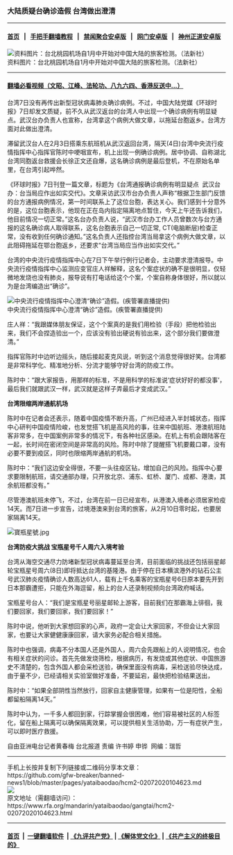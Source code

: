 ### 大陆质疑台确诊造假  台湾做出澄清
------------------------

#### [首页](https://github.com/gfw-breaker/banned-news1/blob/master/README.md) &nbsp;&nbsp;|&nbsp;&nbsp; [手把手翻墙教程](https://github.com/gfw-breaker/guides/wiki) &nbsp;&nbsp;|&nbsp;&nbsp; [禁闻聚合安卓版](https://github.com/gfw-breaker/bn-android) &nbsp;&nbsp;|&nbsp;&nbsp; [网门安卓版](https://github.com/oGate2/oGate) &nbsp;&nbsp;|&nbsp;&nbsp; [神州正道安卓版](https://github.com/SzzdOgate/update) 



<div id="headerimg">
 <img alt="资料图片：台北桃园机场自1月中开始对中国大陆的旅客检测。（法新社）" src="https://www.rfa.org/mandarin/yataibaodao/gangtai/hcm2-02072020104623.html/87365252525.jpg/@@images/48d0c807-4963-4492-b367-04f380d69247.jpeg" title="资料图片：台北桃园机场自1月中开始对中国大陆的旅客检测。（法新社）"/>
 <div id="headerimgcontents">
  <div id="headerimgcaption">
   <span>
    资料图片：台北桃园机场自1月中开始对中国大陆的旅客检测。（法新社）
   </span>
   <!-- zoomattribute -->
  </div>
  <!-- headerimgcaption -->
 </div>
 <!-- headerimagecontents -->
</div>

<hr/>


#### [翻墙必看视频（文昭、江峰、法轮功、八九六四、香港反送中...）](http://167.172.214.107/home.html)

<div id="storytext">
 <div>
  <div class="slot_header">
  </div>
 </div>
 <p>
  台湾7日没有再传出新型冠状病毒肺炎确诊病例。不过，中国大陆党媒《环球时报》7日却发文质疑，前不久从武汉返台的台湾人中出现一个确诊病例有明显疑点。武汉台办负责人也宣称，台湾拿这个病例大做文章，以拖延台胞返乡。台湾方面对此做出澄清。
 </p>
 <p>
  滞留武汉台人在2月3日搭乘东航班机从武汉返回台湾，隔天(4日)台湾中央流行疫情指挥中心指挥官陈时中哽咽宣布，机上出现一例确诊病例。居中协调、自称湖北台湾同胞返台救援会长徐正文还自爆，这名确诊病例是最后登机，不在原始名单里，在台湾引起哗然。
 </p>
 <p>
 </p>
 <p>
 </p>
 <p>
  《环球时报》7日刊登一篇文章，标题为《台湾通报确诊病例有明显疑点  武汉台办：台当局应作出如实交代》。文章采访武汉市台办负责人声称“根据卫生部门反馈的台方通报病例情况，第一时间联系上了这位台胞，表达关心。我们感到十分意外的是，这位台胞表示，他现在正在岛内指定隔离地点暂住，今天上午还告诉我们，他目前情况一切正常。”这名台办负责人说，“武汉市台办工作人员曾数次与台方通报的这名确诊病人取得联系，这名台胞表示自己一切正常, CT(电脑断层)检查正常，没有收到任何确诊通知。”这名负责人还指控台湾当局拿这个病例大做文章，以此阻碍拖延在鄂台胞返乡，还要求“台湾当局应当作出如实交代。”
 </p>
 <p>
  台湾的中央流行疫情指挥中心在7日下午举行例行记者会，主动要求澄清报导。中央流行疫情指挥中心监测应变官庄人祥解释，这名个案症状的确不是很明显，仅轻微地发烧也没有肺炎，报导说有打电话给这个个案，个案自称身体很好，所以就以为是台湾编造出“确诊”。
 </p>
 <p>
 </p>
 <p>
  <div class="image-inline captioned" style="width:878px;">
   <div style="width:878px;">
    <img alt="中央流行疫情指挥中心澄清“确诊”造假。(疾管署直播提供)" src="https://www.rfa.org/mandarin/yataibaodao/gangtai/hcm2-02072020104623.html/75be7ba17f7234eba.jpg" title="中央流行疫情指挥中心澄清“确诊”造假。(疾管署直播提供)"/>
   </div>
   <div class="image-caption">
    <span style="width:878px;">
     中央流行疫情指挥中心澄清“确诊”造假。(疾管署直播提供)
    </span>
    <span class="copyright">
    </span>
   </div>
  </div>
 </p>
 <p>
  庄人祥：“我跟媒体朋友保证，这个个案真的是我们用检验（手段）把他检验出来，我们不会捏造验出一个，应该没有验出硬说有验出来，这个部分我们要做澄清。”
 </p>
 <p>
  指挥官陈时中边听边摇头，随后接起麦克风说，听到这个消息觉得很好笑。台湾都是非常科学化、精准地分析、分流才能够守好台湾的防疫工作。
 </p>
 <p>
  陈时中：“跟大家报告，用那样的标准，不是用科学的标准说‘症状好好的都没事’，最后我们就跟武汉一样，武汉就是这样子弄最后才变成武汉。”
 </p>
 <p>
  <b>
   台湾限缩两岸通航机场
  </b>
  <b>
  </b>
  <b>
  </b>
 </p>
 <p>
  陈时中在记者会还表示，随着中国疫情不断升高，广州已经进入半封城状态，指挥中心研判中国疫情险峻，也发觉搭飞机是高风险的事，往来中国航班、港澳航班陆客非常多，在中国案例非常多的情况下，有各种社区感染。在机上有机会跟陆客在一起，长时间在密闭空间是非常高的风险。陈时中除了提醒搭飞机要戴口罩，没有必要不要到疫区，同时也限缩两岸通航的机场。
 </p>
 <p>
  陈时中：“我们这边安全得很，不要一头往疫区钻，增加自己的风险。指挥中心要求要限制航班，请交通部办理，只开放北京、浦东、虹桥、厦门、成都、港澳，其余航班都没有。”
 </p>
 <p>
  尽管港澳航班未停飞，不过，台湾在前一日已经宣布，从港澳入境者必须居家检疫14天。而7日进一步宣告，过境港澳来到台湾的旅客，从2月10日零时起，也要居家隔离14天。
 </p>
 <p>
 </p>
 <p>
  <img alt="寶瓶星號.jpg" class="image-inline" src="https://www.rfa.org/mandarin/yataibaodao/gangtai/hcm2-02072020104623.html/5bf674f6661f865f.jpg" title="寶瓶星號.jpg"/>
 </p>
 <p>
  <b>
   台湾防疫大挑战
  </b>
  <b>
  </b>
  <b>
  </b>
  <b>
   宝瓶星号千人周六入境考验
  </b>
  <b>
  </b>
 </p>
 <p>
  台湾从海空交通尽力防堵新型冠状病毒蔓延至台湾，目前面临的挑战还包括丽星邮轮宝瓶星号周六(8日)即将抵达台湾的基隆港。由于停在日本横滨港外的钻石公主号武汉肺炎疫情确诊人数高达61人，载有上千名乘客的宝瓶星号6日原本要先开到日本那霸遭拒，只能在外海逗留，船上的台人还录制视频向台湾政府喊话。
 </p>
 <p>
  宝瓶星号台人：“我们是宝瓶星号丽星邮轮上游客，目前我们在那霸海上徘徊，我们要回家，我们要回家，我们要回家！”
 </p>
 <p>
  陈时中说，他听到大家想回家的心声，政府一定会让大家回家，不但会让大家回家，也要让大家健健康康回家，请大家务必配合相关措施。
 </p>
 <p>
  陈时中也强调，病毒不分本国人还是外国人，周六会先跟船上的人说明情况，也会有相关症状的问诊。首先先做发烧筛检，根据病历，有发烧或其他症状、中国旅游史不清楚的，包含外国人都会采检送验，确保里面没有病毒，采检送验尽快达成，由于量不少，已经请相关实验室做好准备，不要延宕，最快把检验结果送出，
 </p>
 <p>
  陈时中：“如果全部阴性当然放行，回家自主健康管理，如果有一位是阳性，全船都留船隔离14天。”
 </p>
 <p>
  陈时中认为，一千多人都回到家，行踪掌握会很困难，他们容易被社区的人标签化，留在船上隔离可以确保隔离效果，可以提供相关生活协助，万一有症状产生，可以即时医疗救援。
 </p>
 <p>
 </p>
 <p>
  自由亚洲电台记者黄春梅 台北报道 责编 许书婷 申铧  网编：瑞哲
 </p>
</div>

<hr/>
手机上长按并复制下列链接或二维码分享本文章：<br/>
https://github.com/gfw-breaker/banned-news1/blob/master/pages/yataibaodao/hcm2-02072020104623.md <br/>
<a href='https://github.com/gfw-breaker/banned-news1/blob/master/pages/yataibaodao/hcm2-02072020104623.md'><img src='https://github.com/gfw-breaker/banned-news1/blob/master/pages/yataibaodao/hcm2-02072020104623.md.png'/></a> <br/>
原文地址（需翻墙访问）：https://www.rfa.org/mandarin/yataibaodao/gangtai/hcm2-02072020104623.html


------------------------
#### [首页](https://github.com/gfw-breaker/banned-news1/blob/master/README.md) &nbsp;|&nbsp; [一键翻墙软件](https://github.com/gfw-breaker/nogfw/blob/master/README.md) &nbsp;| [《九评共产党》](https://github.com/gfw-breaker/9ping.md/blob/master/README.md#九评之一评共产党是什么) | [《解体党文化》](https://github.com/gfw-breaker/jtdwh.md/blob/master/README.md) | [《共产主义的终极目的》](https://github.com/gfw-breaker/gczydzjmd.md/blob/master/README.md)


<img src='http://gfw-breaker.win/banned-news/pages/yataibaodao/hcm2-02072020104623.md' width='0px' height='0px'/>
